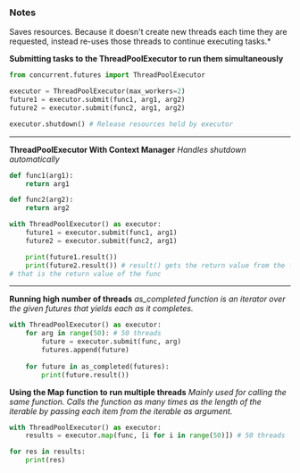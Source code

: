 
### Notes
Saves resources. Because it doesn't create new threads each time they are requested, instead re-uses those threads to continue executing tasks.*

**Submitting tasks to the ThreadPoolExecutor to run them simultaneously**
```python
from concurrent.futures import ThreadPoolExecutor

executor = ThreadPoolExecutor(max_workers=2)
future1 = executor.submit(func1, arg1, arg2)
future2 = executor.submit(func2, arg1, arg2)

executor.shutdown() # Release resources held by executor
```
---
**ThreadPoolExecutor With Context Manager**
*Handles shutdown automatically*
```python
def func1(arg1):
	return arg1

def func2(arg2):
	return arg2

with ThreadPoolExecutor() as executor:
	future1 = executor.submit(func1, arg1)
	future2 = executor.submit(func2, arg1)

	print(future1.result())
	print(future2.result()) # result() gets the return value from the future object
# that is the return value of the func
```
---
**Running high number of threads**
*as_completed function is an iterator over the given futures that yields each as it completes.*
```python
with ThreadPoolExecutor() as executor:
	for arg in range(50): # 50 threads
		future = executor.submit(func, arg)
		futures.append(future)
		
	for future in as_completed(futures):
		print(future.result())
```
**Using the Map function to run multiple threads**
*Mainly used for calling the same function.
Calls the function as many times as the length of the iterable by passing each item from the iterable as argument.*
```python
with ThreadPoolExecutor() as executor:
	results = executor.map(func, [i for i in range(50)]) # 50 threads

for res in results:
	print(res)
```